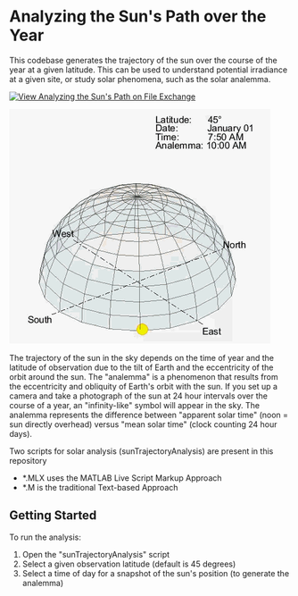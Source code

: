 # Analyzing the Sun's Path over the Year

This codebase generates the trajectory of the sun over the course of the year at a given latitude. This can be used to understand potential irradiance at a given site, or study solar phenomena, such as the solar analemma. 

[![View Analyzing the Sun's Path on File Exchange](https://www.mathworks.com/matlabcentral/images/matlab-file-exchange.svg)](https://www.mathworks.com/matlabcentral/fileexchange/55510-analyzing-the-sun-s-path)

![](analemmaAnimation.gif)

The trajectory of the sun in the sky depends on the time of year and the latitude of observation due to the tilt of Earth and the eccentricity of the orbit around the sun. The "analemma" is a phenomenon that results from the eccentricity and obliquity of Earth's orbit with the sun. If you set up a camera and take a photograph of the sun at 24 hour intervals over the course of a year, an "infinity-like" symbol will appear in the sky. The analemma represents the difference between "apparent solar time" (noon = sun directly overhead) versus "mean solar time" (clock counting 24 hour days).

Two scripts for solar analysis (sunTrajectoryAnalysis) are present in this repository
- *.MLX uses the MATLAB Live Script Markup Approach
- *.M is the traditional Text-based Approach

## Getting Started

To run the analysis:
1) Open the "sunTrajectoryAnalysis" script
2) Select a given observation latitude (default is 45 degrees)
3) Select a time of day for a snapshot of the sun's position (to generate the analemma)
